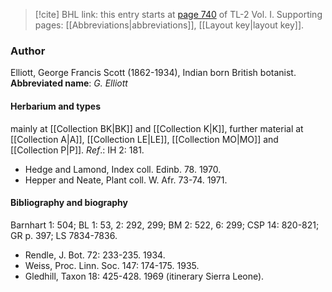 > [!cite] BHL link: this entry starts at [page 740](https://www.biodiversitylibrary.org/page/33120871) of TL-2 Vol. I.
> Supporting pages: [[Abbreviations|abbreviations]], [[Layout key|layout key]].

### Author

Elliott, George Francis Scott (1862-1934), Indian born British botanist. 
**Abbreviated name**: *G. Elliott*

#### Herbarium and types

mainly at [[Collection BK|BK]] and [[Collection K|K]], further material at [[Collection A|A]], [[Collection LE|LE]], [[Collection MO|MO]] and [[Collection P|P]].
*Ref*.: IH 2: 181.
- Hedge and Lamond, Index coll. Edinb. 78. 1970.
- Hepper and Neate, Plant coll. W. Afr. 73-74. 1971.

#### Bibliography and biography

Barnhart 1: 504; BL 1: 53, 2: 292, 299; BM 2: 522, 6: 299; CSP 14: 820-821; GR p. 397; LS 7834-7836.
- Rendle, J. Bot. 72: 233-235. 1934.
- Weiss, Proc. Linn. Soc. 147: 174-175. 1935.
- Gledhill, Taxon 18: 425-428. 1969 (itinerary Sierra Leone).


